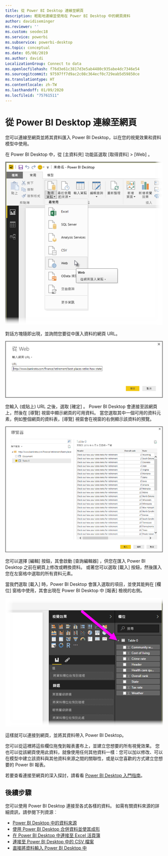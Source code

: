 ```yaml
---
title: 從 Power BI Desktop 連線至網頁
description: 輕鬆地連線並使用在 Power BI Desktop 中的網頁資料
author: davidiseminger
ms.reviewer: ''
ms.custom: seodec18
ms.service: powerbi
ms.subservice: powerbi-desktop
ms.topic: conceptual
ms.date: 05/08/2019
ms.author: davidi
LocalizationGroup: Connect to data
ms.openlocfilehash: f76d3e61c3817d3e5ab4480c935abe4dc7346e54
ms.sourcegitcommit: 97597ff7d9ac2c08c364ecf0c729eab5d59850ce
ms.translationtype: HT
ms.contentlocale: zh-TW
ms.lasthandoff: 01/09/2020
ms.locfileid: "75761511"
---
```

# <a name="connect-to-webpages-from-power-bi-desktop"></a>從 Power BI Desktop 連線至網頁

您可以連線至網頁並將其資料匯入 Power BI Desktop，以在您的視覺效果和資料模型中使用。

在 Power BI Desktop 中，從 [主資料夾]  功能區選取 [取得資料] > [Web]  。

![](media/desktop-connect-to-web/connect-to-web_1.png)

對話方塊隨即出現，並詢問您要從中匯入資料的網頁 URL。

![](media/desktop-connect-to-web/connect-to-web_2.png)

您輸入 (或貼上) URL 之後，選取 [確定]  。 Power BI Desktop 會連接至該網頁上，然後在 [導覽]  視窗中顯示網頁的可用資料。 當您選取其中一個可用的資料元素，例如整個網頁的資料表，[導覽]  視窗會在視窗的右側顯示該資料的預覽。

![](media/desktop-connect-to-web/connect-to-web_3.png)

您可以選擇 [編輯]  按鈕，其會啟動 [查詢編輯器]  ，供您在匯入 Power BI Desktop 之前在網頁上修改或轉換資料。 或著您可以選取 [載入]  按鈕，然後匯入您在左窗格中選取的所有資料元素。

當我們選取 [載入]  時，Power BI Desktop 會匯入選取的項目，並使其能夠在 [欄位]  窗格中使用，其會出現在 Power BI Desktop 中 [報表] 檢視的右側。

![](media/desktop-connect-to-web/connect-to-web_4.png)

這樣就可以連接到網頁，並將其資料帶入 Power BI Desktop。

您可以從這裡將這些欄位拖曳到報表畫布上，並建立您想要的所有視覺效果。 您也可以從該網頁使用此資料，就像使用任何其他資料一樣：您可以加以修改、可以在模型中建立該資料與其他資料來源之間的關聯性，或是以您喜歡的方式建立您想要的 Power BI 報表。

若要查看連接至網頁的深入探討，請看看 [Power BI Desktop 入門指南](desktop-getting-started.md)。

## <a name="next-steps"></a>後續步驟
您可以使用 Power BI Desktop 連接至各式各樣的資料。 如需有關資料來源的詳細資訊，請參閱下列資源︰

* [Power BI Desktop 中的資料來源](desktop-data-sources.md)
* [使用 Power BI Desktop 合併資料並使其成形](desktop-shape-and-combine-data.md)
* [在 Power BI Desktop 中連接至 Excel 活頁簿](desktop-connect-excel.md)   
* [連接至 Power BI Desktop 中的 CSV 檔案](desktop-connect-csv.md)   
* [直接將資料輸入 Power BI Desktop 中](desktop-enter-data-directly-into-desktop.md)   

